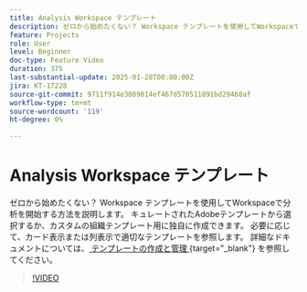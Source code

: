 ```yaml
---
title: Analysis Workspace テンプレート
description: ゼロから始めたくない？ Workspace テンプレートを使用してWorkspaceで分析を開始する方法を説明します。 キュレートされたAdobeテンプレートから選択するか、カスタムの組織テンプレート用に独自に作成できます。 必要に応じて、カード表示または列表示で適切なテンプレートを参照します。
feature: Projects
role: User
level: Beginner
doc-type: Feature Video
duration: 375
last-substantial-update: 2025-01-28T00:00:00Z
jira: KT-17228
source-git-commit: 9711f914e3089014ef467d570511891bd29468af
workflow-type: tm+mt
source-wordcount: '119'
ht-degree: 0%

---
```



# Analysis Workspace テンプレート

ゼロから始めたくない？ Workspace テンプレートを使用してWorkspaceで分析を開始する方法を説明します。 キュレートされたAdobeテンプレートから選択するか、カスタムの組織テンプレート用に独自に作成できます。 必要に応じて、カード表示または列表示で適切なテンプレートを参照します。 詳細なドキュメントについては、[ テンプレートの作成と管理 ](https://experienceleague.adobe.com/ja/docs/analytics-platform/using/cja-workspace/templates/create-templates?lang=en){target="_blank"} を参照してください。

>[!VIDEO](https://video.tv.adobe.com/v/3443171/?learn=on&enablevpops&captions=jpn)
